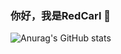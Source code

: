 ### 你好，我是RedCarl 👋
![Anurag's GitHub stats](https://github-readme-stats.vercel.app/api?username=anuraghazra&count_private=true)
